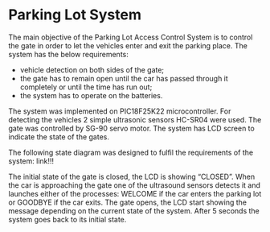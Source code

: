 # Parking Lot System

The main objective of the Parking Lot Access Control System is to control the gate in order to let the vehicles enter and exit the parking place. The system has the below requirements:

-	vehicle detection on both sides of the gate;
-	the gate has to remain open until the car has passed through it completely or until the time has run out;
-	the system has to operate on the batteries.

The system was implemented on PIC18F25K22 microcontroller. For detecting the vehicles 2 simple ultrasonic sensors HC-SR04 were used. The gate was controlled by SG-90 servo motor. The system has LCD screen to indicate the state of the gates.

The following state diagram was designed to fulfil the requirements of the system: link!!!

The initial state of the gate is closed, the LCD is showing “CLOSED”. When the car is approaching the gate one of the ultrasound sensors detects it and launches either of the processes: WELCOME if the car enters the parking lot or GOODBYE if the car exits. The gate opens, the LCD start showing the message depending on the current state of the system. After 5 seconds the system goes back to its initial state.
